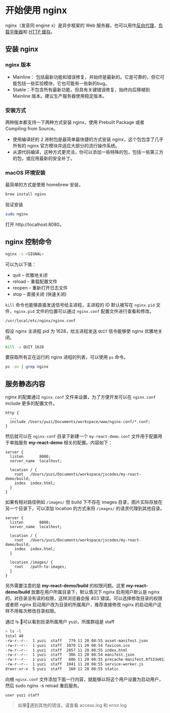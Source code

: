 # 开始使用 nginx

nginx（发音同 engine x）是异步框架的 Web 服务器，也可以用作[反向代理](https://zh.wikipedia.org/wiki/%E5%8F%8D%E5%90%91%E4%BB%A3%E7%90%86)，[负载平衡器](https://zh.wikipedia.org/wiki/%E8%B4%9F%E8%BD%BD%E5%9D%87%E8%A1%A1)和 [HTTP 缓存](https://zh.wikipedia.org/wiki/Web%E7%BC%93%E5%AD%98)。

## 安装 nginx

### nginx 版本

- Mainline： 包括最新功能和错误修复，并始终是最新的。它是可靠的，但它可能包括一些实验模块，它也可能有一些新的bug。
- Stable：不包含所有最新功能，但具有关键错误修复，始终向后移植到 Mainline 版本。建议生产服务器使用稳定版本。

### 安装方式

两种版本都支持一下两种方式安装 nginx，使用 Prebuilt Package 或者 Compiling from Source。

- 使用编译好的 2 进制包是最简单最快捷的方式安装 nginx，这个包包含了几乎所有的 nginx 官方模块并适应大部分的流行操作系统。
- 从源代码编译，这种方式更灵活，你可以添加一些特殊的包，包括一些第三方的包，或应用最新的安全补丁。

### macOS 环境安装

最简单的方式是使用 homebrew 安装，

```bash
brew install nginx
```

验证安装

```bash
sudo nginx
```

打开 http://localhost:8080。

## nginx 控制命令

```bash
nginx -s <SIGNAL>
```
<SIGNAL> 可以为以下值：

- quit – 优雅地关闭
- reload – 重载配置文件
- reopen – 重新打开日志文件
- stop – 直接关闭 (快速关闭)

`kill` 命令也能够直接发送信号给主进程，主进程的 ID 默认被写在 `nginx.pid` 文件，`nginx.pid` 文件的位置可以通过 `nginx.conf` 配置文件进行查看和修改。

```bash
/usr/local/etc/nginx/nginx.conf
```

假设 nginx 主进程 pid 为 1628，给主进程发送 `QUIT` 信令能够使 nginx 优雅地关闭。

```bash
kill -s QUIT 1628
```

要获取所有正在运行的 nginx 进程的列表，可以使用 `ps` 命令。

```bash
ps -ax | grep nginx
```

## 服务静态内容

nginx 的配置通过 `nginx.conf` 文件来设置，为了方便开发可以在 `nginx.conf` include 更多的配置文件。

```
http {
  ...
  include /Users/yuzi/Documents/workspace/www/nginx-conf/*.conf;
}
```

然后就可以在 `nginx-conf` 目录下新建一个 `my-react-demo.conf` 文件用于配置用于单独服务 **my-react-demo** 相关的配置。内容如下：

```
server {
  listen       8000;
  server_name  localhost;

  location / {
    root   /Users/yuzi/Documents/workspace/jscodes/my-react-demo/build;
    index  index.html;
  }
}
```

如果有相对路径例如 `/images/` 但 build 下不存在 images 目录，图片实际存放在另一个目录下，可以添加 location 的方式来将 `/images/` 的请求代理到其他目录。

```
server {
  listen       8000;
  server_name  localhost;

  location / {
    root   /Users/yuzi/Documents/workspace/jscodes/my-react-demo/build;
    index  index.html;
  }

  location /images/ {
    root   /path-to-images;
  }
}
```

另外需要注意的是 **my-react-demo/build** 的权限问题。这里 **my-react-demo/build** 放置在用户所属目录下，默认情况下 nginx 启用用户默认是 nginx 的，对目录没有读的权限，这样浏览器会报 403 错误。可以选择修改目录的权限或者把 nginx 启动用户改为目录的所属用户，推荐直接修改 nginx 的启动用户这样不用每次修改目录权限。

通过 ls 可以看到目录所属用户 yuzi，所属群组是 staff

```bash
> ls -l
total 48
-rw-r--r--  1 yuzi  staff   779 11 20 08:55 asset-manifest.json
-rw-r--r--  1 yuzi  staff  3870 11 20 08:54 favicon.ico
-rw-r--r--  1 yuzi  staff  2057 11 20 08:55 index.html
-rw-r--r--  1 yuzi  staff   306 11 20 08:54 manifest.json
-rw-r--r--  1 yuzi  staff   606 11 20 08:55 precache-manifest.8f533e011155365bd9730298efbc27b8.js
-rw-r--r--  1 yuzi  staff  1041 11 20 08:55 service-worker.js
drwxr-xr-x  5 yuzi  staff   160 11 20 08:55 static
```

向根 `nginx.conf` 文件添加下面一行内容，就能够以将这个用户设置为启动用户，然后 sudo nginx -s reload 重启服务。

```
user yuzi staff
```

> 如果遇到其他的错误，请查看 access.log 和 error.log